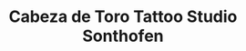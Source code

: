 ---
title: "Cabeza de Toro Tattoo Studio Sonthofen"
url: /sonthofen/cabeza-de-toro-tattoo-studio-sonthofen/
shop: Tattoo
---